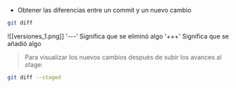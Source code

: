 - Obtener las diferencias entre un commit y un nuevo cambio
```bash
git diff
```
![[versiones_1.png]]
'---' Significa que se eliminó algo
'+++' Significa que se añadió algo

> Para visualizar los nuevos cambios después de subir los avances al stage:

```bash
git diff --staged
```

